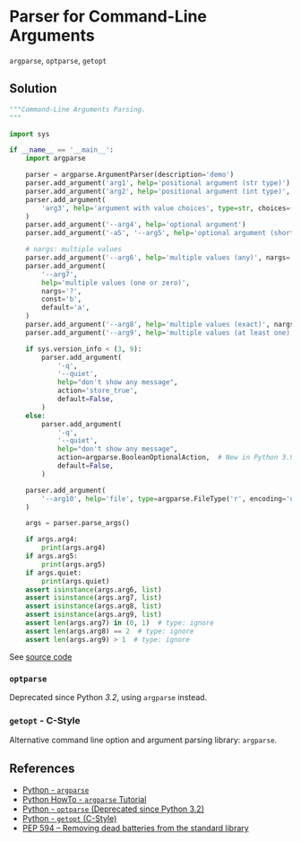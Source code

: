 # Parser for Command-Line Arguments

`argparse`, `optparse`, `getopt`

## Solution

```python
"""Command-Line Arguments Parsing.
"""

import sys

if __name__ == '__main__':
    import argparse

    parser = argparse.ArgumentParser(description='demo')
    parser.add_argument('arg1', help='positional argument (str type)')
    parser.add_argument('arg2', help='positional argument (int type)', type=int)
    parser.add_argument(
        'arg3', help='argument with value choices', type=str, choices=('a', 'b')
    )
    parser.add_argument('--arg4', help='optional argument')
    parser.add_argument('-a5', '--arg5', help='optional argument (short options)')

    # nargs: multiple values
    parser.add_argument('--arg6', help='multiple values (any)', nargs='*')
    parser.add_argument(
        '--arg7',
        help='multiple values (one or zero)',
        nargs='?',
        const='b',
        default='a',
    )
    parser.add_argument('--arg8', help='multiple values (exact)', nargs=2)
    parser.add_argument('--arg9', help='multiple values (at least one)', nargs='+')

    if sys.version_info < (3, 9):
        parser.add_argument(
            '-q',
            '--quiet',
            help="don't show any message",
            action='store_true',
            default=False,
        )
    else:
        parser.add_argument(
            '-q',
            '--quiet',
            help="don't show any message",
            action=argparse.BooleanOptionalAction,  # New in Python 3.9
            default=False,
        )

    parser.add_argument(
        '--arg10', help='file', type=argparse.FileType('r', encoding='utf-8')
    )

    args = parser.parse_args()

    if args.arg4:
        print(args.arg4)
    if args.arg5:
        print(args.arg5)
    if args.quiet:
        print(args.quiet)
    assert isinstance(args.arg6, list)
    assert isinstance(args.arg7, list)
    assert isinstance(args.arg8, list)
    assert isinstance(args.arg9, list)
    assert len(args.arg7) in (0, 1)  # type: ignore
    assert len(args.arg8) == 2  # type: ignore
    assert len(args.arg9) > 1  # type: ignore
```

See [source code](https://github.com/leven-cn/python-cookbook/blob/main/examples/core/cli_args.py)

### `optparse`

Deprecated since Python *3.2*, using `argparse` instead.

### `getopt` - C-Style

Alternative command line option and argument parsing library: `argparse`.

## References

- [Python - `argparse`](https://docs.python.org/3/library/argparse.html)
- [Python HowTo - `argparse` Tutorial](https://docs.python.org/3/howto/argparse.html)
- [Python - `optparse` (Deprecated since Python 3.2)](https://docs.python.org/3/library/optparse.html)
- [Python - `getopt` (C-Style)](https://docs.python.org/3/library/getopt.html)
- [PEP 594 – Removing dead batteries from the standard library](https://peps.python.org/pep-0594/)
